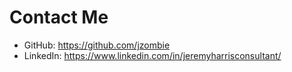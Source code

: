 # Contact Me

- GitHub: https://github.com/jzombie
- LinkedIn: https://www.linkedin.com/in/jeremyharrisconsultant/
